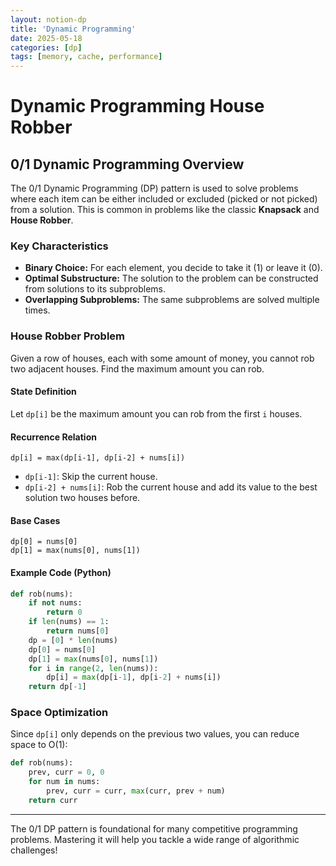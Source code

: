 ```yaml
---
layout: notion-dp
title: 'Dynamic Programming'
date: 2025-05-18
categories: [dp]
tags: [memory, cache, performance]
---
```


# Dynamic Programming House Robber

## 0/1 Dynamic Programming Overview

The 0/1 Dynamic Programming (DP) pattern is used to solve problems where each item can be either included or excluded (picked or not picked) from a solution. This is common in problems like the classic **Knapsack** and **House Robber**.

### Key Characteristics

- **Binary Choice:** For each element, you decide to take it (1) or leave it (0).
- **Optimal Substructure:** The solution to the problem can be constructed from solutions to its subproblems.
- **Overlapping Subproblems:** The same subproblems are solved multiple times.

### House Robber Problem

Given a row of houses, each with some amount of money, you cannot rob two adjacent houses. Find the maximum amount you can rob.

#### State Definition

Let `dp[i]` be the maximum amount you can rob from the first `i` houses.

#### Recurrence Relation

```
dp[i] = max(dp[i-1], dp[i-2] + nums[i])
```
- `dp[i-1]`: Skip the current house.
- `dp[i-2] + nums[i]`: Rob the current house and add its value to the best solution two houses before.

#### Base Cases

```
dp[0] = nums[0]
dp[1] = max(nums[0], nums[1])
```

#### Example Code (Python)

```python
def rob(nums):
    if not nums:
        return 0
    if len(nums) == 1:
        return nums[0]
    dp = [0] * len(nums)
    dp[0] = nums[0]
    dp[1] = max(nums[0], nums[1])
    for i in range(2, len(nums)):
        dp[i] = max(dp[i-1], dp[i-2] + nums[i])
    return dp[-1]
```

### Space Optimization

Since `dp[i]` only depends on the previous two values, you can reduce space to O(1):

```python
def rob(nums):
    prev, curr = 0, 0
    for num in nums:
        prev, curr = curr, max(curr, prev + num)
    return curr
```

---

The 0/1 DP pattern is foundational for many competitive programming problems. Mastering it will help you tackle a wide range of algorithmic challenges!